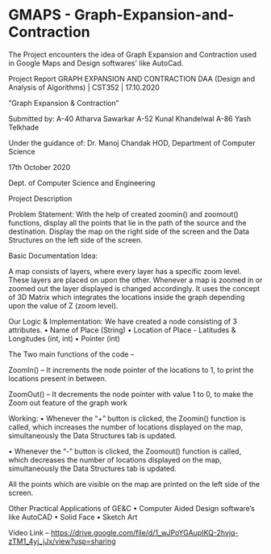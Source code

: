 # GMAPS - Graph-Expansion-and-Contraction

The Project encounters the idea of Graph Expansion and Contraction used in Google Maps and Design softwares' like AutoCad.

Project Report GRAPH EXPANSION AND CONTRACTION DAA (Design and Analysis of Algorithms) | CST352 | 17.10.2020 

“Graph Expansion & Contraction”

Submitted by: A-40 Atharva Sawarkar A-52 Kunal Khandelwal A-86 Yash Telkhade

Under the guidance of: Dr. Manoj Chandak HOD, Department of Computer Science

17th October 2020

Dept. of Computer Science and Engineering

Project Description

Problem Statement: With the help of created zoomin() and zoomout() functions, display all the points that lie in the path of the source and the destination. Display the map on the right side of the screen and the Data Structures on the left side of the screen.

Basic Documentation Idea:

A map consists of layers, where every layer has a specific zoom level. These layers are placed on upon the other. Whenever a map is zoomed in or zoomed out the layer displayed is changed accordingly. It uses the concept of 3D Matrix which integrates the locations inside the graph depending upon the value of Z (zoom level).

Our Logic & Implementation: We have created a node consisting of 3 attributes.
• Name of Place (String) • Location of Place - Latitudes & Longitudes (int, int) • Pointer (int)

The Two main functions of the code –

ZoomIn() – It increments the node pointer of the locations to 1, to print the locations present in between.

ZoomOut() – It decrements the node pointer with value 1 to 0, to make the Zoom out feature of the graph work

Working: • Whenever the “+” button is clicked, the Zoomin() function is called, which increases the number of locations displayed on the map, simultaneously the Data Structures tab is updated.

• Whenever the “-” button is clicked, the Zoomout() function is called, which decreases the number of locations displayed on the map, simultaneously the Data Structures tab is updated.

All the points which are visible on the map are printed on the left side of the screen.

Other Practical Applications of GE&C • Computer Aided Design software’s like AutoCAD • Solid Face • Sketch Art

Video Link – https://drive.google.com/file/d/1_wJPoYGAupIKQ-2hvjq-zTM1_4yj_jJx/view?usp=sharing









